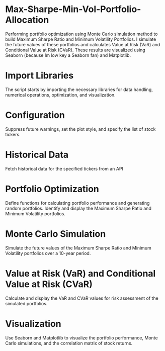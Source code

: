 # Max-Sharpe-Min-Vol-Portfolio-Allocation
Performing portfolio optimization using Monte Carlo simulation method to build Maximum Sharpe Ratio and Minimum Volatility Portfolios. I simulate the future values of these portfolios and calculates Value at Risk (VaR) and Conditional Value at Risk (CVaR). These results are visualized using Seaborn (because Im low key a Seaborn fan) and Matplotlib.

# Import Libraries
The script starts by importing the necessary libraries for data handling, numerical operations, optimization, and visualization.

# Configuration
Suppress future warnings, set the plot style, and specify the list of stock tickers.

# Historical Data
Fetch historical data for the specified tickers from an API

# Portfolio Optimization
Define functions for calculating portfolio performance and generating random portfolios. Identify and display the Maximum Sharpe Ratio and Minimum Volatility portfolios.

# Monte Carlo Simulation
Simulate the future values of the Maximum Sharpe Ratio and Minimum Volatility portfolios over a 10-year period.

# Value at Risk (VaR) and Conditional Value at Risk (CVaR)
Calculate and display the VaR and CVaR values for risk assessment of the simulated portfolios.

# Visualization
Use Seaborn and Matplotlib to visualize the portfolio performance, Monte Carlo simulations, and the correlation matrix of stock returns.

